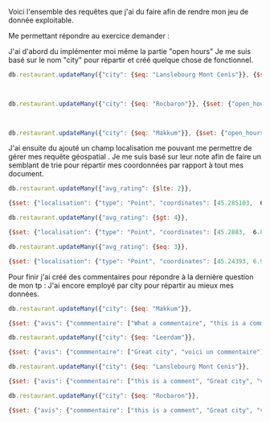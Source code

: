 


Voici l'ensemble des requêtes que j'ai du faire afin de rendre mon jeu de donnée exploitable. 

Me permettant répondre au exercice demander :  


J'ai d'abord du implémenter moi même la partie "open hours"
Je me suis basé sur le nom "city" pour répartir et créé quelque chose de fonctionnel.
```Javascript 
db.restaurant.updateMany({"city": {$eq: "Lanslebourg Mont Cenis"}}, {$set: {"open_hours": {"openMorn": "11:00", "closeMorn": "14:00", "openAft": "18:00","closeAft": "0:00"}}})

  

db.restaurant.updateMany({"city": {$eq: "Rocbaron"}}, {$set: {"open_hours": {"openMorn": "12:00", "closeMorn": "15:00", "openAft": "19:00","closeAft": "23:00"}}})

  

db.restaurant.updateMany({"city": {$eq: "Makkum"}}, {$set: {"open_hours": {"openMorn": "11:30", "closeMorn": "13:30", "openAft": "18:30","closeAft": "23:00"}}})

```


J'ai ensuite du ajouté un champ localisation me pouvant me permettre de gérer mes requête géospatial . 
Je me suis basé sur leur note afin de faire un semblant de trie pour répartir mes coordonnées par rapport à tout mes document.
```Javascript
db.restaurant.updateMany({"avg_rating": {$lte: 2}},

{$set: {"localisation": {"type": "Point", "coordinates": [45.285103,  6.877394]}}})

db.restaurant.updateMany({"avg_rating": {$gt: 4}},

{$set: {"localisation": {"type": "Point", "coordinates": [45.2883,  6.877394]}}})

db.restaurant.updateMany({"avg_rating": {$eq: 3}},

{$set: {"localisation": {"type": "Point", "coordinates": [45.24393, 6.939801]}}})
```


Pour finir j'ai créé des commentaires pour répondre à la dernière question de mon tp : 
J'ai encore employé par city pour répartir au mieux mes données. 
```Javascript 
db.restaurant.updateMany({"city": {$eq: "Makkum"}},

{$set: {"avis": {"commmentaire": ["What a commentaire", "this is a comment", "Great city", "voici un commentaire"]} }})

db.restaurant.updateMany({"city": {$eq: "Leerdam"}},

{$set: {"avis": {"commmentaire": ["Great city", "voici un commentaire"]} }})

db.restaurant.updateMany({"city": {$eq: "Lanslebourg Mont Cenis"}},

{$set: {"avis": {"commmentaire": ["this is a comment", "Great city", "voici un commentaire"]} }})

db.restaurant.updateMany({"city": {$eq: "Rocbaron"}},

{$set: {"avis": {"commmentaire": ["this is a comment", "Great city", "voici un commentaire"]} }})
```